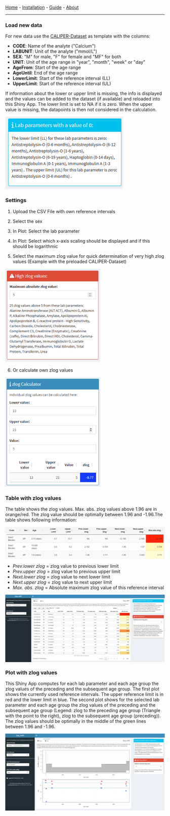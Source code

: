 [Home](./index.md) - [Installation](./install.md) - [Guide](./guide.md) - [About](./about.md)

---

### Load new data 

For new data use the [CALIPER-Dataset](https://github.com/SandraKla/Zlog_AdRI/blob/master/data/CALIPER.csv) as template with the columns:

* **CODE**: Name of the analyte ("Calcium") 
* **LABUNIT**: Unit of the analyte ("mmol/L")
* **SEX**: "M" for male, "F" for female and "MF" for both
* **UNIT**: Unit of the age range in "year", "month", "week" or "day"
* **AgeFrom**: Start of the age range 
* **AgeUntil**: End of the age range 
* **LowerLimit**: Start of the reference interval (LL)
* **UpperLimit**: Start of the reference interval (UL)

If information about the lower or upper limit is missing, the info is displayed and the values can be added to the dataset (if available) and reloaded into this Shiny App. The lower limit is set to NA if it is zero. When the upper value is missing, the datapoints is then not considered in the calculation.

<img src="shiny_caution.png" text-align="center"/>

### Settings

1)	Upload the CSV File with own reference intervals 

2)	Select the sex

3)	In Plot: Select the lab parameter

4)	In Plot: Select which x-axis scaling should be displayed and if this should be logarithmic

5)	Select the maximum zlog value for quick determination of very high zlog values (Example with the preloaded CALIPER-Dataset)

<img src="shiny_high_zlog.png" text-align="center" style="width:300px;"/>

6) Or calculate own zlog values

<img src="shiny_calculator_zlog.png" text-align="center" style="width:300px;"/>
<br>

### Table with zlog values

The table shows the zlog values. Max. abs. zlog values above 1.96 are in orange/red. The zlog value should be optimally between 1.96 and -1.96.The table shows following information:

<img src="shiny_table.png" align="center"/>

- _Prev.lower zlog_ = zlog value to previous lower limit 
- _Prev.upper zlog_ = zlog value to previous upper limit
- _Next.lower zlog_ = zlog value to next lower limit
- _Next.upper zlog_ = zlog value to next upper limit
- _Max. abs. zlog_ = Absolute maximum zlog value of this reference interval

<img src="table.png" align="center"/>

### Plot with zlog values 

This Shiny App computes for each lab parameter and each age group the zlog values of the preceding and the subsequent age group. The first plot shows the currently used reference intervals. The upper reference limit is in red and the lower limit in blue. The second plot shows for the selected lab parameter and each age group the zlog values of the preceding and the subsequent age group (Legend: zlog to the preceding age group (Triangle with the point to the right), zlog to the subsequent age group (preceding)). The zlog values should be optimally in the middle of the green lines between 1.96 and -1.96.

<img src="shiny.png" align="center"/>
